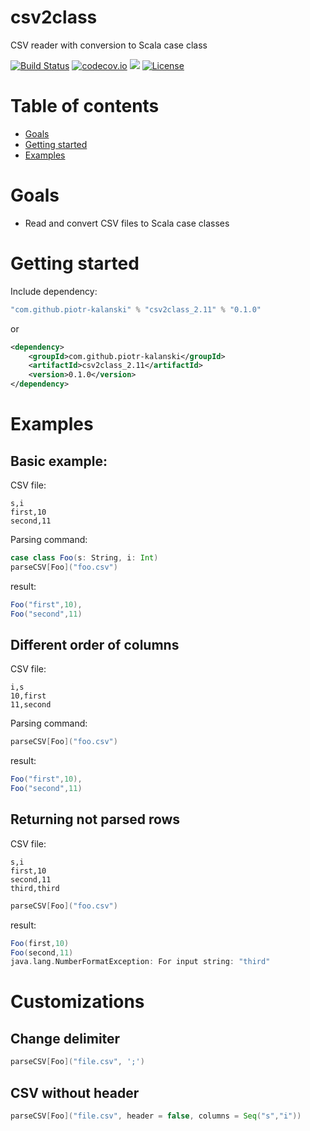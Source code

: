 # csv2class
CSV reader with conversion to Scala case class

[![Build Status](https://api.travis-ci.org/piotr-kalanski/csv2class.png?branch=development)](https://api.travis-ci.org/piotr-kalanski/csv2class.png?branch=development)
[![codecov.io](http://codecov.io/github/piotr-kalanski/csv2class/coverage.svg?branch=development)](http://codecov.io/github/piotr-kalanski/csv2class/coverage.svg?branch=development)
[<img src="https://img.shields.io/maven-central/v/com.github.piotr-kalanski/csv2class_2.11.svg?label=latest%20release"/>](http://search.maven.org/#search%7Cga%7C1%7Ca%3A%22csv2class_2.11%22)
[![License](http://img.shields.io/:license-Apache%202-red.svg)](http://www.apache.org/licenses/LICENSE-2.0.txt)

# Table of contents

- [Goals](#goals)
- [Getting started](#getting-started)
- [Examples](#examples)

# Goals

- Read and convert CSV files to Scala case classes

# Getting started

Include dependency:

```scala
"com.github.piotr-kalanski" % "csv2class_2.11" % "0.1.0"
```

or

```xml
<dependency>
    <groupId>com.github.piotr-kalanski</groupId>
    <artifactId>csv2class_2.11</artifactId>
    <version>0.1.0</version>
</dependency>
```

# Examples

## Basic example:

CSV file:
```
s,i
first,10
second,11
```

Parsing command:
```scala
case class Foo(s: String, i: Int)
parseCSV[Foo]("foo.csv")
```

result:
```scala
Foo("first",10),
Foo("second",11)
```

## Different order of columns

CSV file:
```csv
i,s
10,first
11,second
```

Parsing command:
```scala
parseCSV[Foo]("foo.csv")
```

result:
```scala
Foo("first",10),
Foo("second",11)
```

## Returning not parsed rows

CSV file:
```
s,i
first,10
second,11
third,third
```

```scala
parseCSV[Foo]("foo.csv")
```

result:
```scala
Foo(first,10)
Foo(second,11)
java.lang.NumberFormatException: For input string: "third"
```

# Customizations

## Change delimiter

```scala
parseCSV[Foo]("file.csv", ';')
```

## CSV without header

```scala
parseCSV[Foo]("file.csv", header = false, columns = Seq("s","i"))
```

